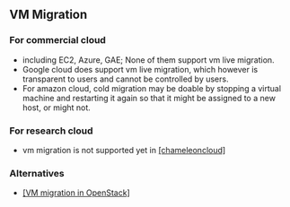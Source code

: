 
## VM Migration

### For commercial cloud
- including EC2, Azure, GAE; None of them support vm live migration. 
- Google cloud does support vm live migration, which however is transparent to users and cannot be controlled by users. 
- For amazon cloud, cold migration may be doable by stopping a virtual machine and restarting it again so that it might be assigned to a new host, or might not.

### For research cloud
- vm migration is not supported yet in [[chameleoncloud]](https://github.com/hxwang/chameleoncloud)


### Alternatives
- [[VM migration in OpenStack]](https://github.com/hxwang/openstack)
